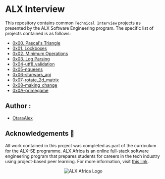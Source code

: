 # ALX Interview

This repository contains common `Technical Interview` projects as presented by the ALX Software Engineering program.
The specific list of projects contained is as follows:

* [0x00. Pascal's Triangle](./0x00-pascal_triangle)
* [0x01. Lockboxes](./0x01-lockboxes)
* [0x02. Minimum Operations](./0x02-minimum_operations)
* [0x03. Log Parsing](./0x03-log_parsing)
* [0x04-utf8_validation](./0x04-utf8_validation)
* [0x05-nqueens](./0x05-nqueens)
* [0x06-starwars_api](./0x06-starwars_api)
* [0x07-rotate_2d_matrix](./0x07-rotate_2d_matrix)
* [0x08-making_change](./0x08-making_change)
* [0x0A-primegame](./0x0A-primegame)

## Author :
* [OtaraAlex](https://github.com/OtaraAlex)

## Acknowledgements :pray:
All work contained in this project was completed as part of the curriculum for the ALX-SE programme. ALX Africa is an online full-stack software engineering program that prepares students for careers in the tech industry using project-based peer learning. For more information, visit [this link](https://www.alxafrica.com//).

<p align="center">
  <img src="http://www.alxafrica.com/wp-content/uploads/2022/01/header-logo.png"
    alt="ALX Africa Logo"
  >
  </p>
